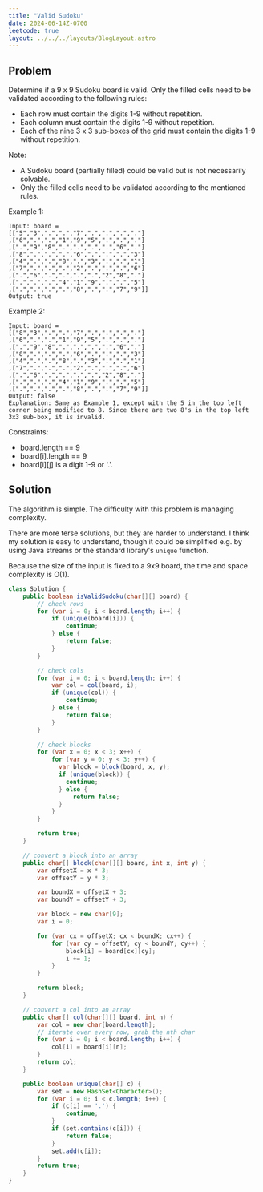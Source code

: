 ```yaml
---
title: "Valid Sudoku"
date: 2024-06-14Z-0700
leetcode: true
layout: ../../../layouts/BlogLayout.astro
---
```


## Problem

Determine if a 9 x 9 Sudoku board is valid. Only the filled cells need to be validated according to the following rules:

- Each row must contain the digits 1-9 without repetition.
- Each column must contain the digits 1-9 without repetition.
- Each of the nine 3 x 3 sub-boxes of the grid must contain the digits 1-9 without repetition.

Note:

- A Sudoku board (partially filled) could be valid but is not necessarily solvable.
- Only the filled cells need to be validated according to the mentioned rules.

Example 1:

```text
Input: board =
[["5","3",".",".","7",".",".",".","."]
,["6",".",".","1","9","5",".",".","."]
,[".","9","8",".",".",".",".","6","."]
,["8",".",".",".","6",".",".",".","3"]
,["4",".",".","8",".","3",".",".","1"]
,["7",".",".",".","2",".",".",".","6"]
,[".","6",".",".",".",".","2","8","."]
,[".",".",".","4","1","9",".",".","5"]
,[".",".",".",".","8",".",".","7","9"]]
Output: true
```

Example 2:

```text
Input: board =
[["8","3",".",".","7",".",".",".","."]
,["6",".",".","1","9","5",".",".","."]
,[".","9","8",".",".",".",".","6","."]
,["8",".",".",".","6",".",".",".","3"]
,["4",".",".","8",".","3",".",".","1"]
,["7",".",".",".","2",".",".",".","6"]
,[".","6",".",".",".",".","2","8","."]
,[".",".",".","4","1","9",".",".","5"]
,[".",".",".",".","8",".",".","7","9"]]
Output: false
Explanation: Same as Example 1, except with the 5 in the top left corner being modified to 8. Since there are two 8's in the top left 3x3 sub-box, it is invalid.
```

Constraints:

- board.length == 9
- board[i].length == 9
- board[i]\[j] is a digit 1-9 or '.'.

## Solution

The algorithm is simple. The difficulty with this problem is managing complexity.

There are more terse solutions, but they are harder to understand. I think my solution is easy to understand, though it could be simplified e.g. by using Java streams or the standard library's `unique` function.

Because the size of the input is fixed to a 9x9 board, the time and space complexity is O(1).

```java
class Solution {
    public boolean isValidSudoku(char[][] board) {
        // check rows
        for (var i = 0; i < board.length; i++) {
            if (unique(board[i])) {
                continue;
            } else {
                return false;
            }
        }

        // check cols
        for (var i = 0; i < board.length; i++) {
            var col = col(board, i);
            if (unique(col)) {
                continue;
            } else {
                return false;
            }
        }

        // check blocks
        for (var x = 0; x < 3; x++) {
            for (var y = 0; y < 3; y++) {
              var block = block(board, x, y);
              if (unique(block)) {
                continue;
              } else {
                  return false;
              }
            }
        }

        return true;
    }

    // convert a block into an array
    public char[] block(char[][] board, int x, int y) {
        var offsetX = x * 3;
        var offsetY = y * 3;

        var boundX = offsetX + 3;
        var boundY = offsetY + 3;

        var block = new char[9];
        var i = 0;

        for (var cx = offsetX; cx < boundX; cx++) {
            for (var cy = offsetY; cy < boundY; cy++) {
                block[i] = board[cx][cy];
                i += 1;
            }
        }

        return block;
    }

    // convert a col into an array
    public char[] col(char[][] board, int n) {
        var col = new char[board.length];
        // iterate over every row, grab the nth char
        for (var i = 0; i < board.length; i++) {
            col[i] = board[i][n];
        }
        return col;
    }

    public boolean unique(char[] c) {
        var set = new HashSet<Character>();
        for (var i = 0; i < c.length; i++) {
            if (c[i] == '.') {
                continue;
            }
            if (set.contains(c[i])) {
                return false;
            }
            set.add(c[i]);
        }
        return true;
    }
}
```
